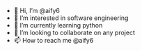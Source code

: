 - 👋 Hi, I’m @aify6
- 👀 I’m interested in software engineering
- 🌱 I’m currently learning python
- 💞️ I’m looking to collaborate on any project
- 📫 How to reach me @aify6

<!---
aify6/aify6 is a ✨ special ✨ repository because its `README.md` (this file) appears on your GitHub profile.
You can click the Preview link to take a look at your changes.
--->

